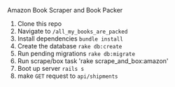 Amazon Book Scraper and Book Packer

1. Clone this repo
2. Navigate to `/all_my_books_are_packed`
2. Install dependencies `bundle install`
3. Create the database `rake db:create`
4. Run pending migrations `rake db:migrate`
5. Run scrape/box task 'rake scrape_and_box:amazon'
6. Boot up server `rails s`
7. make `GET` request to `api/shipments`
